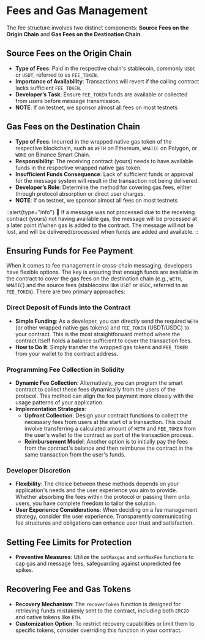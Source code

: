 # Fees and Gas Management

The fee structure involves two distinct components: **Source Fees on the Origin Chain** and **Gas Fees on the Destination Chain**.

## Source Fees on the Origin Chain

- **Type of Fees**: Paid in the respective chain's stablecoin, commonly `USDC` or `USDT`, referred to as `FEE_TOKEN`.
- **Importance of Availability**: Transactions will revert if the calling contract lacks sufficient `FEE_TOKEN`.
- **Developer’s Task**: Ensure `FEE_TOKEN` funds are available or collected from users before message transmission.
- **NOTE**: If on testnet, we sponsor almost all fees on most testnets

## Gas Fees on the Destination Chain

- **Type of Fees**: Incurred in the wrapped native gas token of the respective blockchain, such as `WETH` on Ethereum, `WMATIC` on Polygon, or `WBNB` on Binance Smart Chain.
- **Responsibility**: The receiving contract (yours) needs to have available funds in the respective wrapped native gas token.
- **Insufficient Funds Consequence**: Lack of sufficient funds or approval for the message system will result in the transaction not being delivered. 
- **Developer’s Role**: Determine the method for covering gas fees, either through protocol absorption or direct user charges.
- **NOTE**: If on testnet, we sponsor almost all fees on most testnets

::alert{type="info"}
📘 If a message was not processed due to the receiving contract (yours) not having available gas, the message will be processed at a later point if/when gas is added to the contract. The message will not be lost, and will be delivered/processed when funds are added and available.
::

## Ensuring Funds for Fee Payment

When it comes to fee management in cross-chain messaging, developers have flexible options. The key is ensuring that enough funds are available in the contract to cover the gas fees on the destination chain (e.g., `WETH`, `WMATIC`) and the source fees (stablecoins like `USDT` or `USDC`, referred to as `FEE_TOKEN`). There are two primary approaches:

### Direct Deposit of Funds into the Contract

- **Simple Funding**: As a developer, you can directly send the required `WETH` (or other wrapped native gas tokens) and `FEE_TOKEN` (USDT/USDC) to your contract. This is the most straightforward method where the contract itself holds a balance sufficient to cover the transaction fees.
- **How to Do It**: Simply transfer the wrapped gas tokens and `FEE_TOKEN` from your wallet to the contract address.

### Programming Fee Collection in Solidity

- **Dynamic Fee Collection**: Alternatively, you can program the smart contract to collect these fees dynamically from the users of the protocol. This method can align the fee payment more closely with the usage patterns of your application.
- **Implementation Strategies**:
  - **Upfront Collection**: Design your contract functions to collect the necessary fees from users at the start of a transaction. This could involve transferring a calculated amount of `WETH` and `FEE_TOKEN` from the user's wallet to the contract as part of the transaction process.
  - **Reimbursement Model**: Another option is to initially pay the fees from the contract's balance and then reimburse the contract in the same transaction from the user's funds.

### Developer Discretion

- **Flexibility**: The choice between these methods depends on your application's needs and the user experience you aim to provide. Whether absorbing the fees within the protocol or passing them onto users, you have complete freedom to tailor the solution.
- **User Experience Considerations**: When deciding on a fee management strategy, consider the user experience. Transparently communicating fee structures and obligations can enhance user trust and satisfaction.


## Setting Fee Limits for Protection

- **Preventive Measures**: Utilize the `setMaxgas` and `setMaxFee` functions to cap gas and message fees, safeguarding against unpredicted fee spikes.

## Recovering Fee and Gas Tokens

- **Recovery Mechanism**: The `recoverToken` function is designed for retrieving funds mistakenly sent to the contract, including both `ERC20` and native tokens like `ETH`.
- **Customization Option**: To restrict recovery capabilities or limit them to specific tokens, consider overriding this function in your contract.
